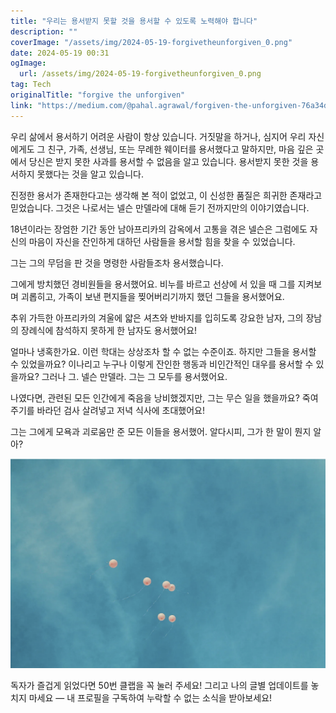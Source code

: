 ```yaml
---
title: "우리는 용서받지 못할 것을 용서할 수 있도록 노력해야 합니다"
description: ""
coverImage: "/assets/img/2024-05-19-forgivetheunforgiven_0.png"
date: 2024-05-19 00:31
ogImage: 
  url: /assets/img/2024-05-19-forgivetheunforgiven_0.png
tag: Tech
originalTitle: "forgive the unforgiven"
link: "https://medium.com/@pahal.agrawal/forgiven-the-unforgiven-76a34d508007"
---
```



우리 삶에서 용서하기 어려운 사람이 항상 있습니다. 거짓말을 하거나, 심지어 우리 자신에게도 그 친구, 가족, 선생님, 또는 무례한 웨이터를 용서했다고 말하지만, 마음 깊은 곳에서 당신은 받지 못한 사과를 용서할 수 없음을 알고 있습니다. 용서받지 못한 것을 용서하지 못했다는 것을 알고 있습니다.

진정한 용서가 존재한다고는 생각해 본 적이 없었고, 이 신성한 품질은 희귀한 존재라고 믿었습니다. 그것은 나로서는 넬슨 만델라에 대해 듣기 전까지만의 이야기였습니다.

18년이라는 장엄한 기간 동안 남아프리카의 감옥에서 고통을 겪은 넬슨은 그럼에도 자신의 마음이 자신을 잔인하게 대하던 사람들을 용서할 힘을 찾을 수 있었습니다.

그는 그의 무덤을 판 것을 명령한 사람들조차 용서했습니다.

<div class="content-ad"></div>

그에게 방치했던 경비원들을 용서했어요. 비누를 바르고 선상에 서 있을 때 그를 지켜보며 괴롭히고, 가족이 보낸 편지들을 찢어버리기까지 했던 그들을 용서했어요.

추위 가득한 아프리카의 겨울에 얇은 셔츠와 반바지를 입히도록 강요한 남자, 그의 장남의 장례식에 참석하지 못하게 한 남자도 용서했어요!

얼마나 냉혹한가요. 이런 학대는 상상조차 할 수 없는 수준이죠. 하지만 그들을 용서할 수 있었을까요? 이나리고 누구나 이렇게 잔인한 행동과 비인간적인 대우를 용서할 수 있을까요? 그러나 그. 넬슨 만델라. 그는 그 모두를 용서했어요.

나였다면, 관련된 모든 인간에게 죽음을 낭비했겠지만, 그는 무슨 일을 했을까요? 죽여주기를 바라던 검사 살려넣고 저녁 식사에 초대했어요!

<div class="content-ad"></div>

그는 그에게 모욕과 괴로움만 준 모든 이들을 용서했어. 알다시피, 그가 한 말이 뭔지 알아?

![용서받지 못한 자들을 용서해라](/assets/img/2024-05-19-forgivetheunforgiven_0.png)

독자가 즐겁게 읽었다면 50번 클랩을 꼭 눌러 주세요!
그리고 나의 글별 업데이트를 놓치지 마세요 — 내 프로필을 구독하여 누락할 수 없는 소식을 받아보세요!